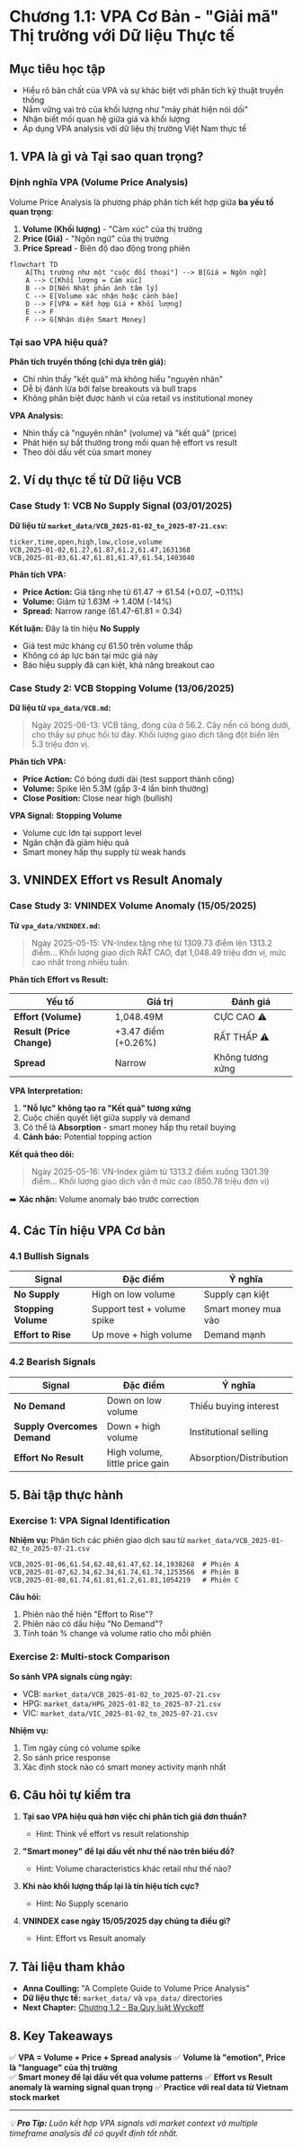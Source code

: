 # Chương 1.1: VPA Cơ Bản - "Giải mã" Thị trường với Dữ liệu Thực tế

## Mục tiêu học tập
- Hiểu rõ bản chất của VPA và sự khác biệt với phân tích kỹ thuật truyền thống
- Nắm vững vai trò của khối lượng như "máy phát hiện nói dối"
- Nhận biết mối quan hệ giữa giá và khối lượng
- Áp dụng VPA analysis với dữ liệu thị trường Việt Nam thực tế

## 1. VPA là gì và Tại sao quan trọng?

### Định nghĩa VPA (Volume Price Analysis)
Volume Price Analysis là phương pháp phân tích kết hợp giữa **ba yếu tố quan trọng**:
1. **Volume (Khối lượng)** - "Cảm xúc" của thị trường
2. **Price (Giá)** - "Ngôn ngữ" của thị trường  
3. **Price Spread** - Biên độ dao động trong phiên

```mermaid
flowchart TD
    A[Thị trường như một "cuộc đối thoại"] --> B[Giá = Ngôn ngữ]
    A --> C[Khối lượng = Cảm xúc]
    B --> D[Nến Nhật phản ánh tâm lý]
    C --> E[Volume xác nhận hoặc cảnh báo]
    D --> F[VPA = Kết hợp Giá + Khối lượng]
    E --> F
    F --> G[Nhận diện Smart Money]
```

### Tại sao VPA hiệu quả?

**Phân tích truyền thống (chỉ dựa trên giá):**
- Chỉ nhìn thấy "kết quả" mà không hiểu "nguyên nhân"
- Dễ bị đánh lừa bởi false breakouts và bull traps
- Không phân biệt được hành vi của retail vs institutional money

**VPA Analysis:**
- Nhìn thấy cả "nguyên nhân" (volume) và "kết quả" (price)
- Phát hiện sự bất thường trong mối quan hệ effort vs result
- Theo dõi dấu vết của smart money

## 2. Ví dụ thực tế từ Dữ liệu VCB

### Case Study 1: VCB No Supply Signal (03/01/2025)

**Dữ liệu từ `market_data/VCB_2025-01-02_to_2025-07-21.csv`:**
```csv
ticker,time,open,high,low,close,volume
VCB,2025-01-02,61.27,61.87,61.2,61.47,1631368
VCB,2025-01-03,61.47,61.81,61.47,61.54,1403040
```

**Phân tích VPA:**
- **Price Action:** Giá tăng nhẹ từ 61.47 → 61.54 (+0.07, ~0.11%)
- **Volume:** Giảm từ 1.63M → 1.40M (-14%)
- **Spread:** Narrow range (61.47-61.81 = 0.34)

**Kết luận:** Đây là tín hiệu **No Supply**
- Giá test mức kháng cự 61.50 trên volume thấp
- Không có áp lực bán tại mức giá này
- Báo hiệu supply đã cạn kiệt, khả năng breakout cao

### Case Study 2: VCB Stopping Volume (13/06/2025)

**Dữ liệu từ `vpa_data/VCB.md`:**
> Ngày 2025-06-13: VCB tăng, đóng cửa ở 56.2. Cây nến có bóng dưới, cho thấy sự phục hồi từ đáy. Khối lượng giao dịch tăng đột biến lên 5.3 triệu đơn vị.

**Phân tích VPA:**
- **Price Action:** Có bóng dưới dài (test support thành công)
- **Volume:** Spike lên 5.3M (gấp 3-4 lần bình thường)
- **Close Position:** Close near high (bullish)

**VPA Signal:** **Stopping Volume**
- Volume cực lớn tại support level
- Ngăn chặn đà giảm hiệu quả
- Smart money hấp thụ supply từ weak hands

## 3. VNINDEX Effort vs Result Anomaly

### Case Study 3: VNINDEX Volume Anomaly (15/05/2025)

**Từ `vpa_data/VNINDEX.md`:**
> Ngày 2025-05-15: VN-Index tăng nhẹ từ 1309.73 điểm lên 1313.2 điểm... Khối lượng giao dịch RẤT CAO, đạt 1,048.49 triệu đơn vị, mức cao nhất trong nhiều tuần.

**Phân tích Effort vs Result:**

| Yếu tố | Giá trị | Đánh giá |
|--------|---------|----------|
| **Effort (Volume)** | 1,048.49M | CỰC CAO ⚠️ |
| **Result (Price Change)** | +3.47 điểm (+0.26%) | RẤT THẤP ⚠️ |
| **Spread** | Narrow | Không tương xứng |

**VPA Interpretation:**
1. **"Nỗ lực" không tạo ra "Kết quả" tương xứng**
2. Cuộc chiến quyết liệt giữa supply và demand
3. Có thể là **Absorption** - smart money hấp thụ retail buying
4. **Cảnh báo:** Potential topping action

**Kết quả theo dõi:**
> Ngày 2025-05-16: VN-Index giảm từ 1313.2 điểm xuống 1301.39 điểm... Khối lượng giao dịch vẫn ở mức cao (850.78 triệu đơn vị)

➡️ **Xác nhận:** Volume anomaly báo trước correction

## 4. Các Tín hiệu VPA Cơ bản

### 4.1 Bullish Signals

| Signal | Đặc điểm | Ý nghĩa |
|--------|----------|---------|
| **No Supply** | High on low volume | Supply cạn kiệt |
| **Stopping Volume** | Support test + volume spike | Smart money mua vào |
| **Effort to Rise** | Up move + high volume | Demand mạnh |

### 4.2 Bearish Signals

| Signal | Đặc điểm | Ý nghĩa |
|--------|----------|---------|
| **No Demand** | Down on low volume | Thiếu buying interest |
| **Supply Overcomes Demand** | Down + high volume | Institutional selling |
| **Effort No Result** | High volume, little price gain | Absorption/Distribution |

## 5. Bài tập thực hành

### Exercise 1: VPA Signal Identification

**Nhiệm vụ:** Phân tích các phiên giao dịch sau từ `market_data/VCB_2025-01-02_to_2025-07-21.csv`

```csv
VCB,2025-01-06,61.54,62.48,61.47,62.14,1938268  # Phiên A
VCB,2025-01-07,62.34,62.34,61.74,61.74,1253566  # Phiên B
VCB,2025-01-08,61.74,61.81,61.2,61.81,1054219   # Phiên C
```

**Câu hỏi:**
1. Phiên nào thể hiện "Effort to Rise"?
2. Phiên nào có dấu hiệu "No Demand"?
3. Tính toán % change và volume ratio cho mỗi phiên

### Exercise 2: Multi-stock Comparison

**So sánh VPA signals cùng ngày:**
- VCB: `market_data/VCB_2025-01-02_to_2025-07-21.csv`
- HPG: `market_data/HPG_2025-01-02_to_2025-07-21.csv`  
- VIC: `market_data/VIC_2025-01-02_to_2025-07-21.csv`

**Nhiệm vụ:**
1. Tìm ngày cùng có volume spike
2. So sánh price response
3. Xác định stock nào có smart money activity mạnh nhất

## 6. Câu hỏi tự kiểm tra

1. **Tại sao VPA hiệu quả hơn việc chỉ phân tích giá đơn thuần?**
   - Hint: Think về effort vs result relationship

2. **"Smart money" để lại dấu vết như thế nào trên biểu đồ?**
   - Hint: Volume characteristics khác retail như thế nào?

3. **Khi nào khối lượng thấp lại là tín hiệu tích cực?**
   - Hint: No Supply scenario

4. **VNINDEX case ngày 15/05/2025 dạy chúng ta điều gì?**
   - Hint: Effort vs Result anomaly

## 7. Tài liệu tham khảo

- **Anna Coulling:** "A Complete Guide to Volume Price Analysis"
- **Dữ liệu thực tế:** `market_data/` và `vpa_data/` directories
- **Next Chapter:** [Chương 1.2 - Ba Quy luật Wyckoff](chapter-1-2-wyckoff-laws.md)

## 8. Key Takeaways

✅ **VPA = Volume + Price + Spread analysis**
✅ **Volume là "emotion", Price là "language" của thị trường**  
✅ **Smart money để lại dấu vết qua volume patterns**
✅ **Effort vs Result anomaly là warning signal quan trọng**
✅ **Practice với real data từ Vietnam stock market**

---

*💡 **Pro Tip:** Luôn kết hợp VPA signals với market context và multiple timeframe analysis để có quyết định tốt nhất.*